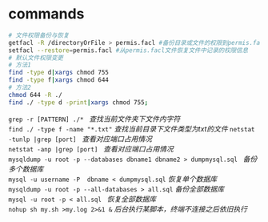 # commands
```bash
# 文件权限备份与恢复
getfacl -R /directoryOrFile > permis.facl #备份目录或文件的权限到permis.facl
setfacl --restore=permis.facl #从permis.facl文件恢复文件中记录的权限信息
# 默认文件权限变更 
# 方法1
find -type d|xargs chmod 755 
find -type f|xargs chmod 644
# 方法2 
chmod 644 -R ./ 
find ./ -type d -print|xargs chmod 755;

```
`grep -r [PATTERN] ./* ` _查找当前文件夹下文件内字符_  
`find ./ -type f -name "*.txt"` _查找当前目录下文件类型为txt的文件_
`netstat -tunlp |grep [port] ` _查看对应端口占用情况_  
`netstat -anp |grep [port] ` _查看对应端口占用情况_  
`mysqldump -u root -p --databases dbname1 dbname2 > dumpmysql.sql ` _备份多个数据库_  
`mysql -u username -P  dbname < dumpmysql.sql` _恢复单个数据库_  
`mysqldump -u root -p --all-databases > all.sql` _备份全部数据库_  
`mysql -u root -p < all.sql ` _恢复全部数据库_  
`nohup sh my.sh >my.log 2>&1 &` _后台执行某脚本，终端不连接之后依旧执行_  

